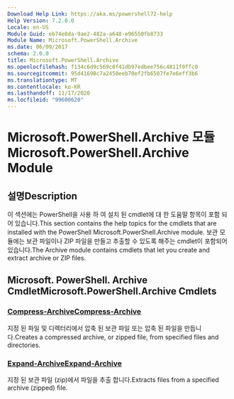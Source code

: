 ```yaml
---
Download Help Link: https://aka.ms/powershell72-help
Help Version: 7.2.0.0
Locale: en-US
Module Guid: eb74e8da-9ae2-482a-a648-e96550fb8733
Module Name: Microsoft.PowerShell.Archive
ms.date: 06/09/2017
schema: 2.0.0
title: Microsoft.PowerShell.Archive
ms.openlocfilehash: f134c6d9c569c0f41db97edbee756c4811f0ffc0
ms.sourcegitcommit: 95d41698c7a2450eeb70ef2fb6507fe7e6eff3b6
ms.translationtype: MT
ms.contentlocale: ko-KR
ms.lasthandoff: 11/17/2020
ms.locfileid: "99600620"
---
```

# <span data-ttu-id="f8932-102">Microsoft.PowerShell.Archive 모듈</span><span class="sxs-lookup"><span data-stu-id="f8932-102">Microsoft.PowerShell.Archive Module</span></span>

## <span data-ttu-id="f8932-103">설명</span><span class="sxs-lookup"><span data-stu-id="f8932-103">Description</span></span>

<span data-ttu-id="f8932-104">이 섹션에는 PowerShell을 사용 하 여 설치 된 cmdlet에 대 한 도움말 항목이 포함 되어 있습니다.</span><span class="sxs-lookup"><span data-stu-id="f8932-104">This section contains the help topics for the cmdlets that are installed with the PowerShell Microsoft.PowerShell.Archive module.</span></span> <span data-ttu-id="f8932-105">보관 모듈에는 보관 파일이나 ZIP 파일을 만들고 추출할 수 있도록 해주는 cmdlet이 포함되어 있습니다.</span><span class="sxs-lookup"><span data-stu-id="f8932-105">The Archive module contains cmdlets that let you create and extract archive or ZIP files.</span></span>

## <span data-ttu-id="f8932-106">Microsoft. PowerShell. Archive Cmdlet</span><span class="sxs-lookup"><span data-stu-id="f8932-106">Microsoft.PowerShell.Archive Cmdlets</span></span>

### [<span data-ttu-id="f8932-107">Compress-Archive</span><span class="sxs-lookup"><span data-stu-id="f8932-107">Compress-Archive</span></span>](Compress-Archive.md)
<span data-ttu-id="f8932-108">지정 된 파일 및 디렉터리에서 압축 된 보관 파일 또는 압축 된 파일을 만듭니다.</span><span class="sxs-lookup"><span data-stu-id="f8932-108">Creates a compressed archive, or zipped file, from specified files and directories.</span></span>

### [<span data-ttu-id="f8932-109">Expand-Archive</span><span class="sxs-lookup"><span data-stu-id="f8932-109">Expand-Archive</span></span>](Expand-Archive.md)
<span data-ttu-id="f8932-110">지정 된 보관 파일 (zip)에서 파일을 추출 합니다.</span><span class="sxs-lookup"><span data-stu-id="f8932-110">Extracts files from a specified archive (zipped) file.</span></span>

